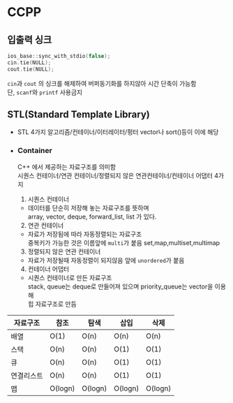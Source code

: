 # CCPP

## 입출력 싱크

```cpp
ios_base::sync_with_stdio(false);
cin.tie(NULL);
cout.tie(NULL);
```

`cin`과 `cout` 의 싱크를 해제하여 버퍼동기화를 하지않아 시간 단축이 가능함  
단, `scanf`와 `printf` 사용금지

## STL(Standard Template Library)

- STL 4가지 알고리즘/컨테이너/이터레이터/펑터 vector나 sort()등이 이에 해당

- ### Container

  C++ 에서 제공하는 자료구조를 의미함  
  시퀀스 컨테이너/연관 컨테이너/정렬되지 않은 연관컨테이너/컨테이너 어댑터 4가지

  1. 시퀀스 컨테이너

  - 데이터를 단순히 저장해 놓는 자료구조를 뜻하며  
    array, vector, deque, forward_list, list 가 있다.

  2. 연관 컨테이너

  - 자료가 저장됨에 따라 자동정렬되는 자료구조  
    중복키가 가능한 것은 이름앞에 `multi`가 붙음 set,map,multiset,multimap

  3. 정렬되지 않은 연관 컨테이너

  - 자료가 저장될때 자동정렬이 되지않음 앞에 `unordered`가 붙음

  4. 컨테이너 어댑터

  - 시퀀스 컨테이너로 만든 자료구조  
    stack, queue는 deque로 만들어져 있으며 priority_queue는 vector을 이용해  
    힙 자료구조로 만듬

| 자료구조   | 참조    | 탐색    | 삽입    | 삭제    |
| ---------- | ------- | ------- | ------- | ------- |
| 배열       | O(1)    | O(n)    | O(n)    | O(n)    |
| 스택       | O(n)    | O(n)    | O(1)    | O(1)    |
| 큐         | O(n)    | O(n)    | O(1)    | O(1)    |
| 연결리스트 | O(n)    | O(n)    | O(1)    | O(1)    |
| 맵         | O(logn) | O(logn) | O(logn) | O(logn) |

